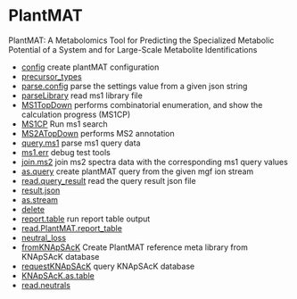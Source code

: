 # PlantMAT

PlantMAT: A Metabolomics Tool for Predicting the Specialized 
 Metabolic Potential of a System and for Large-Scale Metabolite 
 Identifications

+ [config](PlantMAT/config.1) create plantMAT configuration
+ [precursor_types](PlantMAT/precursor_types.1) 
+ [parse.config](PlantMAT/parse.config.1) parse the settings value from a given json string
+ [parseLibrary](PlantMAT/parseLibrary.1) read ms1 library file
+ [MS1TopDown](PlantMAT/MS1TopDown.1) performs combinatorial enumeration, and show the calculation progress (MS1CP)
+ [MS1CP](PlantMAT/MS1CP.1) Run ms1 search
+ [MS2ATopDown](PlantMAT/MS2ATopDown.1) performs MS2 annotation
+ [query.ms1](PlantMAT/query.ms1.1) parse ms1 query data
+ [ms1.err](PlantMAT/ms1.err.1) debug test tools
+ [join.ms2](PlantMAT/join.ms2.1) join ms2 spectra data with the corresponding ms1 query values
+ [as.query](PlantMAT/as.query.1) create plantMAT query from the given mgf ion stream
+ [read.query_result](PlantMAT/read.query_result.1) read the query result json file
+ [result.json](PlantMAT/result.json.1) 
+ [as.stream](PlantMAT/as.stream.1) 
+ [delete](PlantMAT/delete.1) 
+ [report.table](PlantMAT/report.table.1) run report table output
+ [read.PlantMAT.report_table](PlantMAT/read.PlantMAT.report_table.1) 
+ [neutral_loss](PlantMAT/neutral_loss.1) 
+ [fromKNApSAcK](PlantMAT/fromKNApSAcK.1) Create PlantMAT reference meta library from KNApSAcK database
+ [requestKNApSAcK](PlantMAT/requestKNApSAcK.1) query KNApSAcK database
+ [KNApSAcK.as.table](PlantMAT/KNApSAcK.as.table.1) 
+ [read.neutrals](PlantMAT/read.neutrals.1) 

